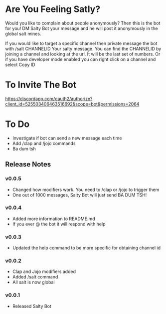 # Are You Feeling Satly?
Would you like to complain about people anonymously? Then this is the bot for you!
DM Salty Bot your message and he will post it anonymously in the global salt mines.

If you would like to target a specific channel then private message the bot with /salt CHANNELID Your salty message.
You can find the CHANNELID by joining a channel and looking at the url. It will be the last set of numbers. 
Or if you have developer mode enabled you can right click on a channel and select Copy ID

# To Invite The Bot
https://discordapp.com/oauth2/authorize?client_id=525503406463516692&scope=bot&permissions=2064

# To Do
* Investigate if bot can send a new message each time
* Add /clap and /jojo commands
* Ba dum tsh

## Release Notes

### v0.0.5
* Changed how modifiers work. You need to /clap or /jojo to trigger them
* One out of 1000 messages, Salty Bot will just send BA DUM TSH!

### v0.0.4
* Added more information to README.md
* If you ever @ the bot it will respond with help

### v0.0.3
* Updated the help command to be more specific for obtaining channel id

### v0.0.2
* Clap and Jojo modifiers added
* Added /salt command
* All salt is now global

### v0.0.1
* Released Salty Bot
